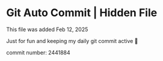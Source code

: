 # Git Auto Commit | Hidden File

This file was added Feb 12, 2025

Just for fun and keeping my daily git commit active 🤪

commit number: 2441884
